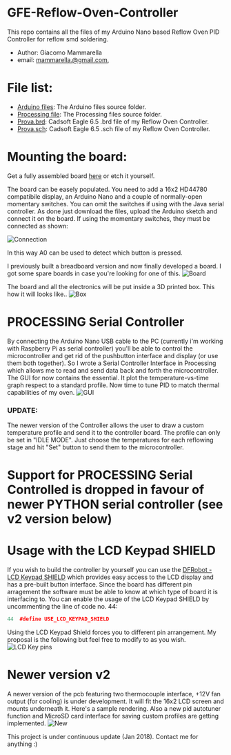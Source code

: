 # GFE-Reflow-Oven-Controller
This repo contains all the files of my Arduino Nano based Reflow Oven PID Controller for reflow smd soldering.

* Author: Giacomo Mammarella
* email: mammarella.@gmail.com,

# File list:
* [Arduino files](https://github.com/giacu92/Reflow-Oven-Controller/tree/master/GFE_Reflow_Oven_Controller): The Arduino files source folder.
* [Processing file](https://github.com/giacu92/Reflow-Oven-Controller/tree/master/Processing/Reflow_oven_serial_controller): The Processing files source folder.
* [Prova.brd](https://github.com/giacu92/GFE-Reflow-Oven-Controller/blob/master/Prova.brd): Cadsoft Eagle 6.5 .brd file of my Reflow Oven Controller. 
* [Prova.sch](https://github.com/giacu92/GFE-Reflow-Oven-Controller/blob/master/Prova.sch): Cadsoft Eagle 6.5 .sch file of my Reflow Oven Controller.

# Mounting the board:
Get a fully assembled board [here](http://giacu92.bigcartel.com/product/reflow-oven-controller-board-v1-1) or etch it yourself.

The board can be easely populated. You need to add a 16x2 HD44780 compatibile display, an Arduino Nano and a couple of normally-open momentary switches. You can omit the switches if using with the Java serial controller.
As done just download the files, upload the Arduino sketch and connect it on the board.
If using the momentary switches, they must be connected as shown:

![Connection](http://i65.tinypic.com/2lwvm1l.png)

In this way A0 can be used to detect which button is pressed.

I previously built a breadboard version and now finally developed a board. I got some spare boards in case you're looking for one of this.
![Board](http://i68.tinypic.com/24o6quf.jpg)

The board and all the electronics will be put inside a 3D printed box. This how it will looks like..
![Box](http://i63.tinypic.com/ae1bwy.jpg)

# PROCESSING Serial Controller
By connecting the Arduino Nano USB cable to the PC (currently i'm working with Raspberry Pi as serial controller) you'll be able to control the microcontroller and get rid of the pushbutton interface and display (or use them both together). So I wrote a Serial Controller Interface in Processing which allows me to read and send data back and forth the microcontroller.
The GUI for now contains the essential. It plot the temperature-vs-time graph respect to a standard profile. Now time to tune PID to match thermal capabilities of my oven.
![GUI](http://i66.tinypic.com/2vbllqx.png)

### UPDATE:
The newer version of the Controller allows the user to draw a custom temperature profile and send it to the controller board. The profile can only be set in "IDLE MODE". Just choose the temperatures for each reflowing stage and hit "Set" button to send them to the microcontroller.

# Support for PROCESSING Serial Controlled is dropped in favour of newer PYTHON serial controller (see v2 version below)

# Usage with the LCD Keypad SHIELD
[LCD Keypad]: (http://i68.tinypic.com/scygyw.jpg)
[LCD Keypad resize]: (http://i65.tinypic.com/6rnaqh.jpg)
If you wish to build the controller by yourself you can use the [DFRobot - LCD Keypad SHIELD](https://www.dfrobot.com/wiki/index.php/Arduino_LCD_KeyPad_Shield_(SKU:_DFR0009)) which provides easy access to the LCD display and has a pre-built button interface.
Since the board has different pin arragement the software must be able to know at which type of board it is interfacing to.
You can enable the usage of the LCD Keypad SHIELD by uncommenting the line of code no. 44:
```cpp
44  #define USE_LCD_KEYPAD_SHIELD
```
Using the LCD Keypad Shield forces you to different pin arrangement. My proposal is the following but feel free to modify to as you wish.
![LCD Key pins](http://i64.tinypic.com/2a65a8k.jpg)

# Newer version v2
A newer version of the pcb featuring two thermocouple interface, +12V fan output (for cooling) is under development. It will fit the 16x2 LCD screen and mounts underneath it. Here's a sample rendering. Also a new pid autotuner function and MicroSD card interface for saving custom profiles are getting implemented.
![New](https://freeimage.host/i/WwUWf2)

This project is under continuous update (Jan 2018). Contact me for anything :)
